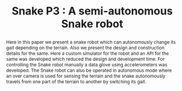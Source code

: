 ---
layout: project-page-new
title: "Snake P3 : A semi-autonomous Snake robot"
authors:
  - name: Sriranjan Rasaktla
    sup: #
  - name: K. Madhava Krishna
    sup: #
affiliations:
  - name: IIIT Hyderabad, India
    link: https://robotics.iiit.ac.in
    sup: #
permalink: /publications/2010/Sriranjan_Snake-P3/
abstract: "Here in this paper we present a snake robot which can autonomously change its gait depending on the terrain. Also we present the design and construction details for the same. Here a custom simulator for the robot and an API for the same was developed which reduced the
design and development time. For controlling the Snake robot manually a data glove using accelerometers was developed. The Snake robot can also be operated in autonomous mode where an over camera is used for sensing the terrain and the snake autonomously travels from one part of the terrain to another by switching its gait."
paper: https://ieeexplore.ieee.org/stamp/stamp.jsp?tp=&arnumber=5723552
# video: https://robotics.iiit.ac.in/videos/SuspensionBasedClimbingMechanism/arun_etal_iros10.mp4
# iframe: https://www.youtube.com/embed/jhjskX4FQwA

---